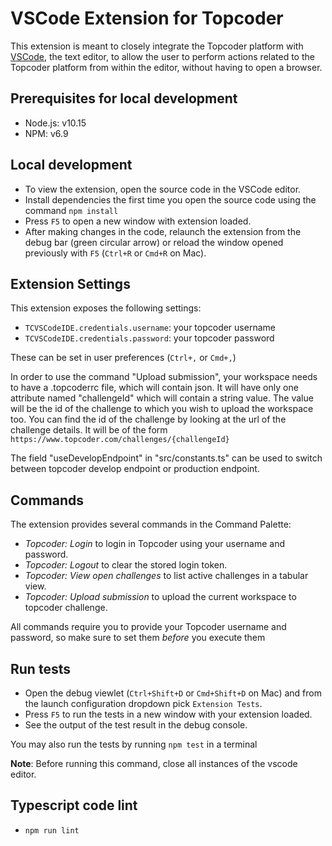 # VSCode Extension for Topcoder

This extension is meant to closely integrate the Topcoder platform with [VSCode](https://code.visualstudio.com/), the text editor, to allow the user to perform actions related to the Topcoder platform from within the editor, without having to open a browser.

## Prerequisites for local development

- Node.js: v10.15
- NPM: v6.9

## Local development

- To view the extension, open the source code in the VSCode editor.
- Install dependencies the first time you open the source code using the command `npm install`
- Press `F5` to open a new window with extension loaded.
- After making changes in the code, relaunch the extension from the debug bar (green circular arrow) or reload the window opened previously with `F5` (`Ctrl+R` or `Cmd+R` on Mac).

## Extension Settings

This extension exposes the following settings:

- `TCVSCodeIDE.credentials.username`: your topcoder username
- `TCVSCodeIDE.credentials.password`: your topcoder password

These can be set in user preferences (`Ctrl+,` or `Cmd+,`)

In order to use the command "Upload submission", your workspace needs to have a .topcoderrc file, which will contain json. It will have only one attribute named "challengeId" which will contain a string value. The value will be the id of the challenge to which you wish to upload the workspace too. You can find the id of the challenge by looking at the url of the challenge details. It will be of the form `https://www.topcoder.com/challenges/{challengeId}`

The field "useDevelopEndpoint" in "src/constants.ts" can be used to switch between topcoder develop endpoint or production endpoint.

## Commands

The extension provides several commands in the Command Palette:

- *Topcoder: Login* to login in Topcoder using your username and password.
- *Topcoder: Logout* to clear the stored login token.
- *Topcoder: View open challenges* to list active challenges in a tabular view.
- *Topcoder: Upload submission* to upload the current workspace to topcoder challenge.

All commands require you to provide your Topcoder username and password, so make sure to set them _before_ you execute them

## Run tests

- Open the debug viewlet (`Ctrl+Shift+D` or `Cmd+Shift+D` on Mac) and from the launch configuration dropdown pick `Extension Tests`.
- Press `F5` to run the tests in a new window with your extension loaded.
- See the output of the test result in the debug console.

You may also run the tests by running `npm test` in a terminal

**Note**: Before running this command, close all instances of the vscode editor.

## Typescript code lint

- `npm run lint`
